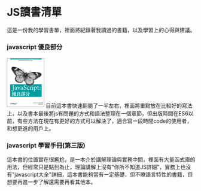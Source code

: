 # JS讀書清單
這是一份我的學習書單，裡面將紀錄著我讀過的書籍，以及學習上的心得與建議。

### javascript 優良部分
<img src="https://github.com/paul61843/Study-BookList-JS/blob/master/javascript%E5%84%AA%E8%89%AF%E9%83%A8%E5%88%86.jpg" width="100">
目前這本書快速翻閱了一半左右，裡面將重點放在比較好的寫法上，以及書本最後將js有問題的方式和語法整理在一個章節，但出版時間在ES6以前，有些方法在現在有更好的方式可以解決了，適合寫一段時間code的使用者，和想更進的用戶上。

### javascript 學習手冊(第三版)
這本書的位置實在很尷尬，是一本介於講解理論與實務中間，裡面有大量函式庫的用法，但經常只是點到為止，理論講解上沒有"你所不知道JS詳細"，實務上也沒有"javascript大全"詳細，這本書能夠當有一定基礎，但不瞭語言特性的書籍，但想要再進一步了解還需要再看其他本。
